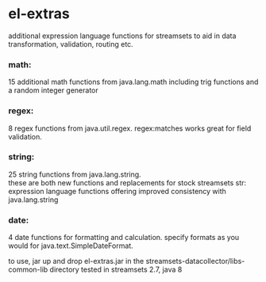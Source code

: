 # el-extras

additional expression language functions for streamsets to aid in data transformation, validation, 
routing etc.   

### math:
  15 additional math functions from java.lang.math including trig functions and a random integer generator

### regex:
  8 regex functions from java.util.regex.  regex:matches works great for field validation.
  
### string:  
  25 string functions from java.lang.string.  
    these are both new functions and replacements for stock streamsets str: expression language 
    functions offering improved consistency with java.lang.string
### date:
  4 date functions for formatting and calculation.
  specify formats as you would for java.text.SimpleDateFormat.
  
  
to use, jar up and drop el-extras.jar in the streamsets-datacollector/libs-common-lib directory
tested in streamsets 2.7, java 8

